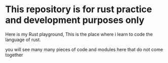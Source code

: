# This repository is for rust practice and development purposes only

Here is my Rust playground, This is the place where i learn to code the language of rust.

you will see many many pieces of code and modules here that do not come together